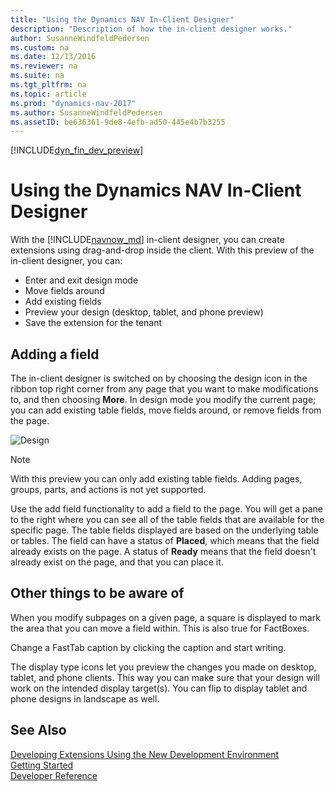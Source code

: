 ```yaml
---
title: "Using the Dynamics NAV In-Client Designer"
description: "Description of how the in-client designer works."
author: SusanneWindfeldPedersen
ms.custom: na
ms.date: 12/13/2016
ms.reviewer: na
ms.suite: na
ms.tgt_pltfrm: na
ms.topic: article
ms.prod: "dynamics-nav-2017"
ms.author: SusanneWindfeldPedersen
ms.assetID: be636361-9de8-4efb-ad50-445e4b7b3255
---
```


[!INCLUDE[dyn_fin_dev_preview](../dynamics-nav/includes/devenv_dev_preview.md)]

# Using the Dynamics NAV In-Client Designer

With the [!INCLUDE[navnow_md](includes/navnow_md.md)] in-client designer, you can create extensions using drag-and-drop inside the client. With this preview of the in-client designer, you can:

- Enter and exit design mode
- Move fields around
- Add existing fields
- Preview your design (desktop, tablet, and phone preview)
- Save the extension for the tenant
 
## Adding a field

The in-client designer is switched on by choosing the design icon in the ribbon top right corner from any page that you want to make modifications to, and then choosing **More**. In design mode you modify the current page; you can add existing table fields, move fields around, or remove fields from the page.

![Design](media/start-design.gif)  

       
> [!NOTE]  
> With this preview you can only add existing table fields. Adding pages, groups, parts, and actions is not yet supported.

Use the add field functionality to add a field to the page. You will get a pane to the right where you can see all of the table fields that are available for the specific page. The table fields displayed are based on the underlying table or tables. The field can have a status of **Placed**, which means that the field already exists on the page. A status of **Ready** means that the field doesn't already exist on the page, and that you can place it.
 
## Other things to be aware of
When you modify subpages on a given page, a square is displayed to mark the area that you can move a field within. This is also true for FactBoxes.

Change a FastTab caption by clicking the caption and start writing. 

The display type icons let you preview the changes you made on desktop, tablet, and phone clients. This way you can make sure that your design will work on the intended display target(s). You can flip to display tablet and phone designs in landscape as well.

<!--
> [!NOTE]  
> With this preview, page fields that have the property **Visible** set to **false** still show up in the pane of fields you can add to a page. You can drag this type of field to the page, but it does not have any effect. --> 

## See Also
[Developing Extensions Using the New Development Environment](devenv-dev-overview.md)  
[Getting Started](devenv-get-started.md)  
[Developer Reference](devenv-reference-overview.md)